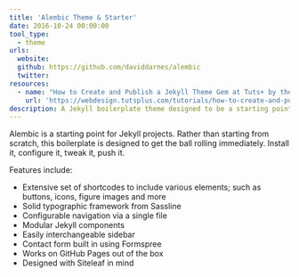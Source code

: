 ```yaml
---
title: 'Alembic Theme & Starter'
date: 2016-10-24 00:00:00
tool_type:
  - theme
urls:
  website:
  github: https://github.com/daviddarnes/alembic
  twitter:
resources:
  - name: "How to Create and Publish a Jekyll Theme Gem at Tuts+ by the theme's author"
    url: 'https://webdesign.tutsplus.com/tutorials/how-to-create-and-publish-a-jekyll-theme-gem--cms-27475'
description: A Jekyll boilerplate theme designed to be a starting point for any Jekyll website.
---
```



Alembic is a starting point for Jekyll projects. Rather than starting from scratch, this boilerplate is designed to get the ball rolling immediately. Install it, configure it, tweak it, push it.

Features include:

* Extensive set of shortcodes to include various elements; such as buttons, icons, figure images and more
* Solid typographic framework from Sassline
* Configurable navigation via a single file
* Modular Jekyll components
* Easily interchangeable sidebar
* Contact form built in using Formspree
* Works on GitHub Pages out of the box
* Designed with Siteleaf in mind